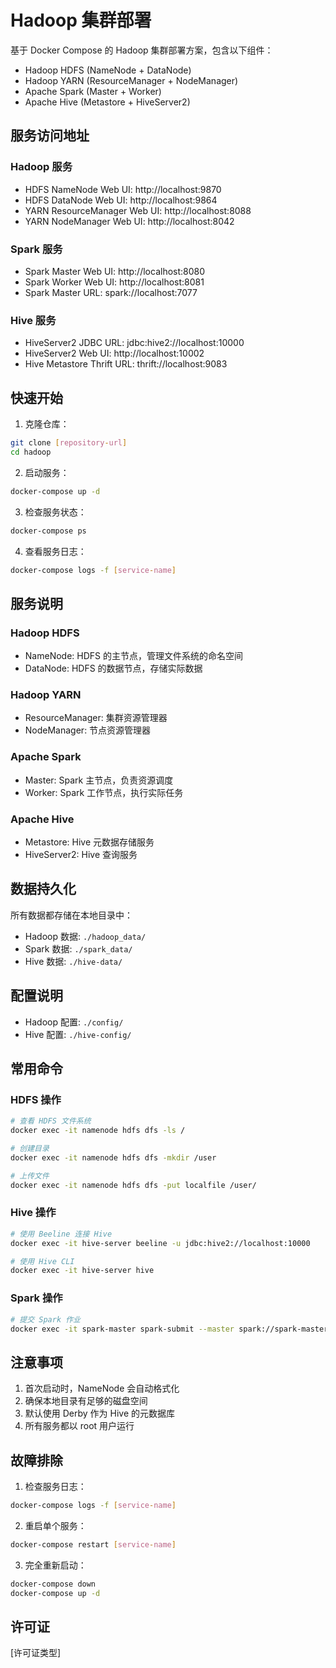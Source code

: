 # Hadoop 集群部署

基于 Docker Compose 的 Hadoop 集群部署方案，包含以下组件：

- Hadoop HDFS (NameNode + DataNode)
- Hadoop YARN (ResourceManager + NodeManager)
- Apache Spark (Master + Worker)
- Apache Hive (Metastore + HiveServer2)

## 服务访问地址

### Hadoop 服务
- HDFS NameNode Web UI: http://localhost:9870
- HDFS DataNode Web UI: http://localhost:9864
- YARN ResourceManager Web UI: http://localhost:8088
- YARN NodeManager Web UI: http://localhost:8042

### Spark 服务
- Spark Master Web UI: http://localhost:8080
- Spark Worker Web UI: http://localhost:8081
- Spark Master URL: spark://localhost:7077

### Hive 服务
- HiveServer2 JDBC URL: jdbc:hive2://localhost:10000
- HiveServer2 Web UI: http://localhost:10002
- Hive Metastore Thrift URL: thrift://localhost:9083

## 快速开始

1. 克隆仓库：
```bash
git clone [repository-url]
cd hadoop
```

2. 启动服务：
```bash
docker-compose up -d
```

3. 检查服务状态：
```bash
docker-compose ps
```

4. 查看服务日志：
```bash
docker-compose logs -f [service-name]
```

## 服务说明

### Hadoop HDFS
- NameNode: HDFS 的主节点，管理文件系统的命名空间
- DataNode: HDFS 的数据节点，存储实际数据

### Hadoop YARN
- ResourceManager: 集群资源管理器
- NodeManager: 节点资源管理器

### Apache Spark
- Master: Spark 主节点，负责资源调度
- Worker: Spark 工作节点，执行实际任务

### Apache Hive
- Metastore: Hive 元数据存储服务
- HiveServer2: Hive 查询服务

## 数据持久化

所有数据都存储在本地目录中：
- Hadoop 数据: `./hadoop_data/`
- Spark 数据: `./spark_data/`
- Hive 数据: `./hive-data/`

## 配置说明

- Hadoop 配置: `./config/`
- Hive 配置: `./hive-config/`

## 常用命令

### HDFS 操作
```bash
# 查看 HDFS 文件系统
docker exec -it namenode hdfs dfs -ls /

# 创建目录
docker exec -it namenode hdfs dfs -mkdir /user

# 上传文件
docker exec -it namenode hdfs dfs -put localfile /user/
```

### Hive 操作
```bash
# 使用 Beeline 连接 Hive
docker exec -it hive-server beeline -u jdbc:hive2://localhost:10000

# 使用 Hive CLI
docker exec -it hive-server hive
```

### Spark 操作
```bash
# 提交 Spark 作业
docker exec -it spark-master spark-submit --master spark://spark-master:7077 your-app.py
```

## 注意事项

1. 首次启动时，NameNode 会自动格式化
2. 确保本地目录有足够的磁盘空间
3. 默认使用 Derby 作为 Hive 的元数据库
4. 所有服务都以 root 用户运行

## 故障排除

1. 检查服务日志：
```bash
docker-compose logs -f [service-name]
```

2. 重启单个服务：
```bash
docker-compose restart [service-name]
```

3. 完全重新启动：
```bash
docker-compose down
docker-compose up -d
```

## 许可证

[许可证类型] 